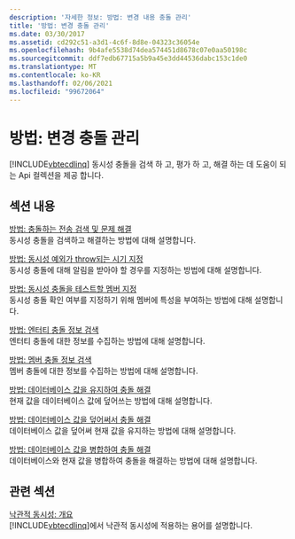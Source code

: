 ```yaml
---
description: '자세한 정보: 방법: 변경 내용 충돌 관리'
title: '방법: 변경 충돌 관리'
ms.date: 03/30/2017
ms.assetid: cd292c51-a3d1-4c6f-8d8e-04323c36054e
ms.openlocfilehash: 9b4afe5538d74dea574451d8678c07e0aa50198c
ms.sourcegitcommit: ddf7edb67715a5b9a45e3dd44536dabc153c1de0
ms.translationtype: MT
ms.contentlocale: ko-KR
ms.lasthandoff: 02/06/2021
ms.locfileid: "99672064"
---
```

# <a name="how-to-manage-change-conflicts"></a>방법: 변경 충돌 관리

[!INCLUDE[vbtecdlinq](../../../../../../includes/vbtecdlinq-md.md)] 동시성 충돌을 검색 하 고, 평가 하 고, 해결 하는 데 도움이 되는 Api 컬렉션을 제공 합니다.  
  
## <a name="in-this-section"></a>섹션 내용  

 [방법: 충돌하는 전송 검색 및 문제 해결](how-to-detect-and-resolve-conflicting-submissions.md)  
 동시성 충돌을 검색하고 해결하는 방법에 대해 설명합니다.  
  
 [방법: 동시성 예외가 throw되는 시기 지정](how-to-specify-when-concurrency-exceptions-are-thrown.md)  
 동시성 충돌에 대해 알림을 받아야 할 경우를 지정하는 방법에 대해 설명합니다.  
  
 [방법: 동시성 충돌을 테스트할 멤버 지정](how-to-specify-which-members-are-tested-for-concurrency-conflicts.md)  
 동시성 충돌 확인 여부를 지정하기 위해 멤버에 특성을 부여하는 방법에 대해 설명합니다.  
  
 [방법: 엔터티 충돌 정보 검색](how-to-retrieve-entity-conflict-information.md)  
 엔터티 충돌에 대한 정보를 수집하는 방법에 대해 설명합니다.  
  
 [방법: 멤버 충돌 정보 검색](how-to-retrieve-member-conflict-information.md)  
 멤버 충돌에 대한 정보를 수집하는 방법에 대해 설명합니다.  
  
 [방법: 데이터베이스 값을 유지하여 충돌 해결](how-to-resolve-conflicts-by-retaining-database-values.md)  
 현재 값을 데이터베이스 값에 덮어쓰는 방법에 대해 설명합니다.  
  
 [방법: 데이터베이스 값을 덮어써서 충돌 해결](how-to-resolve-conflicts-by-overwriting-database-values.md)  
 데이터베이스 값을 덮어써 현재 값을 유지하는 방법에 대해 설명합니다.  
  
 [방법: 데이터베이스 값을 병합하여 충돌 해결](how-to-resolve-conflicts-by-merging-with-database-values.md)  
 데이터베이스와 현재 값을 병합하여 충돌을 해결하는 방법에 대해 설명합니다.  
  
## <a name="related-sections"></a>관련 섹션  

 [낙관적 동시성: 개요](optimistic-concurrency-overview.md)  
 [!INCLUDE[vbtecdlinq](../../../../../../includes/vbtecdlinq-md.md)]에서 낙관적 동시성에 적용하는 용어를 설명합니다.
